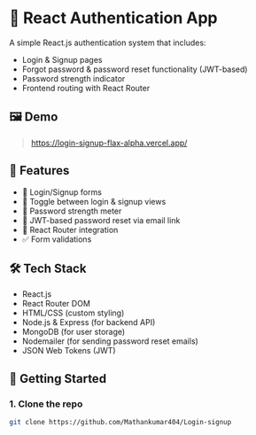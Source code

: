 # 🔐 React Authentication App

A simple React.js authentication system that includes:

- Login & Signup pages
- Forgot password & password reset functionality (JWT-based)
- Password strength indicator
- Frontend routing with React Router

## 🖼 Demo

>https://login-signup-flax-alpha.vercel.app/


## 🚀 Features

- 📩 Login/Signup forms
- 🔁 Toggle between login & signup views
- 💪 Password strength meter
- 🔐 JWT-based password reset via email link
- 🧭 React Router integration
- ✅ Form validations

## 🛠 Tech Stack

- React.js
- React Router DOM
- HTML/CSS (custom styling)
- Node.js & Express (for backend API)
- MongoDB (for user storage)
- Nodemailer (for sending password reset emails)
- JSON Web Tokens (JWT)

## 🔧 Getting Started

### 1. Clone the repo

```bash
git clone https://github.com/Mathankumar404/Login-signup

